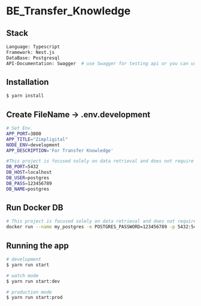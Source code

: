 # BE_Transfer_Knowledge

## Stack

```bash
Language: Typescript
Framework: Nest.js 
DataBase: Postgresql
API-Documentation: Swagger  # use Swagger for testing api or you can use postman
``` 

## Installation

```bash
$ yarn install
```

## Create FileName -> .env.development

```bash
# Set Env.
APP_PORT=3800
APP_TITLE="Zimpligital"
NODE_ENV=development
APP_DESCRIPTION='For Transfer Knowledge'

#This project is focused solely on data retrieval and does not require database operations.
DB_PORT=5432
DB_HOST=localhost
DB_USER=postgres
DB_PASS=123456789
DB_NAME=postgres
```

## Run Docker DB

```bash
# This project is focused solely on data retrieval and does not require database operations.
docker run --name my_postgres -e POSTGRES_PASSWORD=123456789 -p 5432:5432 -d postgres

```

## Running the app

```bash
# development
$ yarn run start

# watch mode
$ yarn run start:dev

# production mode
$ yarn run start:prod
```